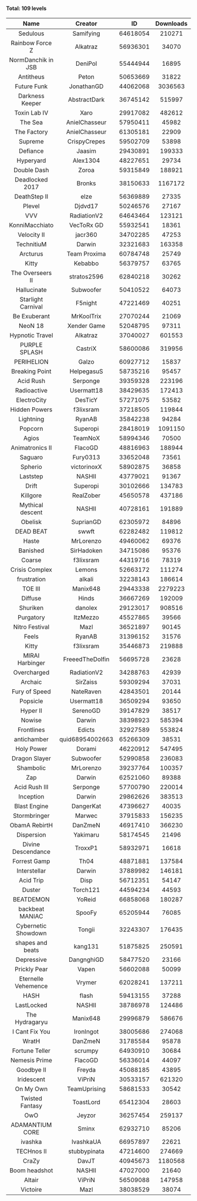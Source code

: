 #### Total: 109 levels

| Name | Creator | ID | Downloads | Likes |
|:---:|:---:|:---:|:---:|:---:|
| Sedulous | Samifying | 64618054 | 210271 | 15797
| Rainbow Force Z | Alkatraz | 56936301 | 34070 | 2825
| NormDanchik in JSB | DeniPol | 55444944 | 16895 | 1344
| Antitheus | Peton | 50653669 | 31822 | 2926
| Future Funk | JonathanGD | 44062068 | 3036563 | 198611
| Darkness Keeper | AbstractDark | 36745142 | 515997 | 63416
| Toxin Lab IV | Xaro | 29917082 | 482612 | 45279
| The Sea | AnielChasseur | 57950411 | 45982 | 2077
| The Factory | AnielChasseur | 61305181 | 22909 | 1344
| Supreme | CrispyCrepes | 59502709 | 53898 | 2770
| Defiance | Jaasim | 29430891 | 199333 | 23988
| Hyperyard | Alex1304 | 48227651 | 29734 | 3600
| Double Dash | Zoroa | 59315849 | 188921 | 16758
| Deadlocked 2017 | Bronks | 38150633 | 1167172 | 43009
| DeathStep II | elze | 56369889 | 27335 | 2620
| Plevel | Djdvd17 | 50246576 | 27167 | 2964
| VVV | RadiationV2 | 64643464 | 123121 | 4613
| KonniMacchiato | VecToRx GD | 55932541 | 18361 | 1194
| Velocity II | jacr360 | 34702285 | 47253 | 5440
| TechnitiuM | Darwin | 32321683 | 163358 | 14224
| Arcturus | Team Proxima | 60784748 | 25749 | 1418
| Kitty | Kebabbo | 56379757 | 63765 | 2984
| The Overseers II | stratos2596 | 62840218 | 30262 | 1712
| Hallucinate | Subwoofer | 50410522 | 64073 | 6106
| Starlight Carnival | F5night | 47221469 | 40251 | 4301
| Be Exuberant | MrKoolTrix | 27070244 | 21069 | 1491
| NeoN 18 | Xender Game | 52048795 | 97311 | 7734
| Hypnotic Travel | Alkatraz | 37040027 | 601553 | 66448
| PURPLE SPLASH | CastriX | 58600086 | 319956 | 11721
| PERIHELION | Galzo | 60927712 | 15837 | 1107
| Breaking Point | HelpegasuS | 58735216 | 95457 | 3733
| Acid Rush | Serponge | 39359328 | 223196 | 19425
| Radioactive | Usermatt18 | 38429635 | 172413 | 15764
| ElectroCity | DesTicY | 57271075 | 53582 | 2590
| Hidden Powers | f3lixsram | 37218505 | 119844 | 10933
| Lightning | RyanAB | 35842238 | 94284 | 8839
| Popcorn | Superopi | 28418019 | 1091150 | 105868
| Agios | TeamNoX | 58994346 | 70500 | 2409
| Animatronics II | FlacoGD | 48816963 | 188944 | 16715
| Saguaro | Fury0313 | 33652048 | 73561 | 7596
| Spherio | victorinoxX | 58902875 | 36858 | 2295
| Laststep | NASHII | 43779021 | 91367 | 6941
| Drift | Superopi | 30102666 | 134783 | 14450
| Killgore | RealZober | 45650578 | 437186 | 31859
| Mythical descent | NASHII | 40728161 | 191889 | 10279
| Obelisk | SuprianGD  | 62305972 | 84896 | 7929
| DEAD BEAT | swwft | 62282482 | 119812 | 4007
| Haste | MrLorenzo | 49460062 | 69376 | 5975
| Banished | SirHadoken | 34715086 | 95376 | 11012
| Coarse | f3lixsram | 44319716 | 78319 | 7951
| Crisis Complex | Lemons | 52663172 | 111274 | 9530
| frustration | alkali | 32238143 | 186614 | 19492
| TOE III | Manix648 | 29443338 | 2279223 | 165512
| Diffuse | Hinds | 36667269 | 192009 | 18720
| Shuriken | danolex | 29123017 | 908516 | 82734
| Purgatory | ItzMezzo | 45527865 | 39566 | 2446
| Nitro Festival | Mazl | 36521897 | 90145 | 9073
| Feels | RyanAB | 31396152 | 31576 | 3844
| Kitty | f3lixsram | 35446873 | 219888 | 24724
| MIRAI Harbinger | FreeedTheDolfin | 56695728 | 23628 | 1356
| Overcharged | RadiationV2 | 34288763 | 42939 | 4679
| Archaic | SirZaiss | 59309294 | 37031 | 1888
| Fury of Speed | NateRaven | 42843501 | 20144 | 1994
| Popsicle | Usermatt18 | 36509294 | 93650 | 9053
| Hyper II | SerenoGD | 39147829 | 38517 | 3707
| Nowise | Darwin | 38398923 | 585394 | 66912
| Frontlines | Edicts | 32927589 | 553824 | 43847
| antichamber | quid68954002663 | 65266309 | 38531 | 2789
| Holy Power | Dorami | 46220912 | 547495 | 35434
| Dragon Slayer | Subwoofer | 52990858 | 236083 | 18043
| Shambolic | MrLorenzo | 39237764 | 100357 | 9194
| Zap | Darwin | 62521060 | 89388 | 4767
| Acid Rush III | Serponge | 57700790 | 220014 | 16004
| Inception | Darwin | 29862626 | 383513 | 35168
| Blast Engine | DangerKat | 47396627 | 40035 | 3946
| Stormbringer | Marwec | 37915833 | 156235 | 14937
| ObamA RebirtH | DanZmeN | 46917410 | 366230 | 27863
| Dispersion | Yakimaru | 58174545 | 21496 | 1201
| Divine Descendance | TroxxP1 | 58932971 | 16618 | 1165
| Forrest Gamp | Th04 | 48871881 | 137584 | 11108
| Interstellar | Darwin | 37889982 | 146181 | 17791
| Acid Trip | Disp | 56712351 | 54147 | 3284
| Duster | Torch121 | 44594234 | 44593 | 4072
| BEATDEMON | YoReid | 66858068 | 180287 | 4408
| backbeat MANIAC | SpooFy | 65205944 | 76085 | 7066
| Cybernetic Showdown  | Tongii | 32243307 | 176435 | 17730
| shapes and beats | kang131 | 51875825 | 250591 | 25820
| Depressive | DangnghiGD | 58477520 | 23166 | 1664
| Prickly Pear | Vapen | 56602088 | 50099 | 2801
| Eternelle Vehemence | Vrymer | 62028241 | 137211 | 9589
| HASH | flash | 59413155 | 37288 | 2025
| LastLocked | NASHII | 38786978 | 124486 | 7972
| The Hydragaryu | Manix648 | 29996879 | 586676 | 51670
| I Cant Fix You | IronIngot | 38005686 | 274068 | 24341
| WratH | DanZmeN | 31785584 | 95878 | 8625
| Fortune Teller | scrumpy | 64930910 | 30684 | 1813
| Nemesis Prime | FlacoGD | 56336014 | 44097 | 2307
| Goodbye II | Freyda | 45088185 | 43895 | 3156
| Iridescent | ViPriN | 30533157 | 621320 | 50377
| On My Own | TeamUprising | 58681533 | 30542 | 2366
| Twisted Fantasy | ToastLord | 65412304 | 28603 | 2328
| OwO | Jeyzor | 36257454 | 259137 | 23593
| ADAMANTIUM CORE | Sminx | 62932710 | 85206 | 3387
| ivashka | IvashkaUA | 66957897 | 22621 | 1171
| TECHnos II | stubbypinata | 47214600 | 274669 | 21064
| CraZy | DavJT | 40945673 | 1180568 | 77650
| Boom headshot | NASHII | 47027000 | 21640 | 1389
| Altair | ViPriN | 56509088 | 147958 | 8906
| Victoire | Mazl | 38038529 | 38074 | 3919
